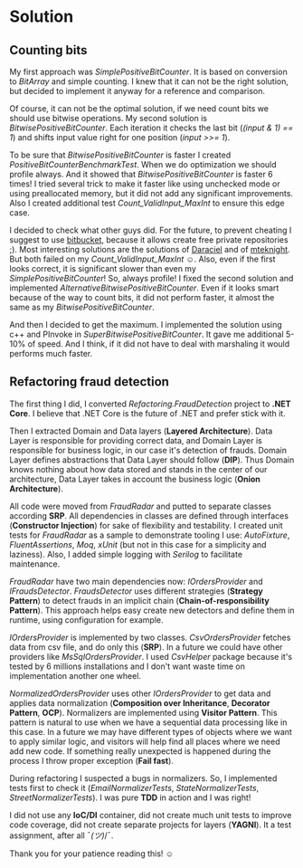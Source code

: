 # Solution

## Counting bits

My first approach was *SimplePositiveBitCounter*. It is based on conversion to *BitArray* and simple counting. I knew that it can not be the right solution, but decided to implement it anyway for a reference and comparison.

Of course, it can not be the optimal solution, if we need count bits we should use bitwise operations.
My second solution is *BitwisePositiveBitCounter*. Each iteration it checks the last bit (*(input & 1) == 1*) and shifts input value right for one position (*input >>= 1*).

To be sure that *BitwisePositiveBitCounter* is faster I created *PositiveBitCounterBenchmarkTest*. When we do optimization we should profile always. And it showed that *BitwisePositiveBitCounter* is faster 6 times! I tried several trick to make it faster like using unchecked mode or using preallocated memory, but it did not add any significant improvements. Also I created additional test *Count_ValidInput_MaxInt* to ensure this edge case.

I decided to check what other guys did. For the future, to prevent cheating I suggest to use [bitbucket](https://bitbucket.org/), because it allows create free private repositories ;). Most interesting solutions are the solutions of [Daraciel](https://github.com/Daraciel/recruitment-challenges/blob/software-engineer-dotnet/Algorithms.CountingBits/PositiveBitCounter.cs) and of [mteknight](https://github.com/mteknight/payvision-recruitment-challenges/blob/software-engineer-dotnet/Algorithms.CountingBits/PositiveBitCounter.cs). But both failed on my *Count_ValidInput_MaxInt* ☺. Also, even if the first looks correct, it is significant slower than even my *SimplePositiveBitCounter*! So, always profile! I fixed the second solution and implemented *AlternativeBitwisePositiveBitCounter*. Even if it looks smart because of the way to count bits, it did not perform faster, it almost the same as my *BitwisePositiveBitCounter*.

And then I decided to get the maximum. I implemented the solution using c++ and PInvoke in *SuperBitwisePositiveBitCounter*. It gave me additional 5-10% of speed. And I think, if it did not have to deal with marshaling it would performs much faster.

## Refactoring fraud detection

The first thing I did, I converted *Refactoring.FraudDetection* project to **.NET Core**. I believe that .NET Core is the future of .NET and prefer stick with it.

Then I extracted Domain and Data layers (**Layered Architecture**). Data Layer is responsible for providing correct data, and Domain Layer is responsible for business logic, in our case it's detection of frauds. Domain Layer defines abstractions that Data Layer should follow (**DIP**). Thus Domain knows nothing about how data stored and stands in the center of our architecture, Data Layer takes in account the business logic (**Onion Architecture**).

All code were moved from *FraudRadar* and putted to separate classes according **SRP**. All dependencies in classes are defined through interfaces (**Constructor Injection**) for sake of flexibility and testability. I created unit tests for *FraudRadar* as a sample to demonstrate tooling I use: *AutoFixture*, *FluentAssertions*, *Moq*, *xUnit* (but not in this case for a simplicity and laziness). Also, I added simple logging with *Serilog* to facilitate maintenance.

*FraudRadar* have two main dependencies now: *IOrdersProvider* and *IFraudsDetector*. *FraudsDetector* uses different strategies (**Strategy Pattern**) to detect frauds in an implicit chain (**Chain-of-responsibility Pattern**). This approach helps easy create new detectors and define them in runtime, using configuration for example.

*IOrdersProvider* is implemented by two classes. *CsvOrdersProvider* fetches data from csv file, and do only this (**SRP**). In a future we could have other providers like *MsSqlOrdersProvider*. I used *CsvHelper* package because it's tested by 6 millions installations and I don't want waste time on implementation another one wheel.

*NormalizedOrdersProvider* uses other *IOrdersProvider* to get data and applies data normalization (**Composition over Inheritance**, **Decorator Pattern**, **OCP**). Normalizers are implemented using **Visitor Pattern**. This pattern is natural to use when we have a sequential data processing like in this case. In a future we may have different types of objects where we want to apply similar logic, and visitors will help find all places where we need add new code. If something really unexpected is happened during the process I throw proper exception (**Fail fast**).

During refactoring I suspected a bugs in normalizers. So, I implemented tests first to check it (*EmailNormalizerTests*, *StateNormalizerTests*, *StreetNormalizerTests*). I was pure **TDD** in action and I was right!

I did not use any **IoC/DI** container, did not create much unit tests to improve code coverage, did not create separate projects for layers (**YAGNI**). It a test assignment, after all ¯_(ツ)_/¯.

Thank you for your patience reading this! ☺